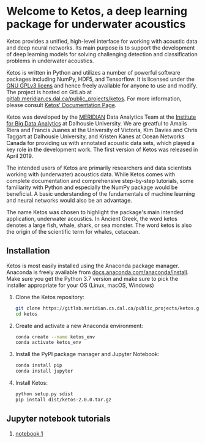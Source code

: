 # Welcome to Ketos, a deep learning package for underwater acoustics

Ketos provides a unified, high-level interface for working with acoustic data and deep neural networks. 
Its main purpose is to support the development of deep learning models for solving challenging 
detection and classification problems in underwater acoustics.

Ketos is written in Python and utilizes a number of powerful software packages 
including NumPy, HDF5, and Tensorflow. It is licensed under the [GNU GPLv3 licens](https://www.gnu.org/licenses/) 
and hence freely available for anyone to use and modify. The project is hosted on GitLab at 
[gitlab.meridian.cs.dal.ca/public_projects/ketos](https://gitlab.meridian.cs.dal.ca/public_projects/ketos). 
For more information, please consult [Ketos' Documentation Page](https://docs.meridian.cs.dal.ca/ketos/).

Ketos was developed by the [MERIDIAN](http://meridian.cs.dal.ca/) Data Analytics Team at the 
[Institute for Big Data Analytics](https://bigdata.cs.dal.ca/) at Dalhousie University. 
We are greatful to Amalis Riera and Francis Juanes at the University of Victoria, 
Kim Davies and Chris Taggart at Dalhousie University, and Kristen Kanes at Ocean Networks Canada 
for providing us with annotated acoustic data sets, which played a key role in the development work.
The first version of Ketos was released in April 2019. 

The intended users of Ketos are primarily researchers and data scientists working with (underwater) acoustics data. 
While Ketos comes with complete documentation and comprehensive step-by-step tutorials, some familiarity with 
Python and especially the NumPy package would be beneficial. A basic understanding of 
the fundamentals of machine learning and neural networks would also be an advantage.

The name Ketos was chosen to highlight the package's main intended application, underwater acoustics.
In Ancient Greek, the word ketos denotes a large fish, whale, shark, or sea monster. The word ketos 
is also the origin of the scientific term for whales, cetacean.


## Installation

Ketos is most easily installed using the Anaconda package manager.
Anaconda is freely available from [docs.anaconda.com/anaconda/install](https://docs.anaconda.com/anaconda/install/). 
Make sure you get the Python 3.7 version and make sure to pick the installer appropriate for your OS (Linux, macOS, Windows) 

 1. Clone the Ketos repository:
    ```bash
    git clone https://gitlab.meridian.cs.dal.ca/public_projects/ketos.git
    cd ketos
    ```

 2. Create and activate a new Anaconda environment:
    ```bash
    conda create --name ketos_env
    conda activate ketos_env
    ```

 3. Install the PyPI package manager and Jupyter Notebook:
    ```bash
    conda install pip
    conda install jupyter
    ```

 4. Install Ketos:
    ```bash
    python setup.py sdist
    pip install dist/ketos-2.0.0.tar.gz
    ```

## Jupyter notebook tutorials

 1. [notebook 1](docs/source/tutorials/bla/bla.ipynb)